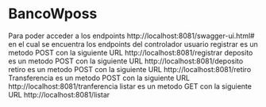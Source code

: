 # BancoWposs

Para poder acceder a los endpoints http://localhost:8081/swagger-ui.html#
en el cual se encuentra los endpoints del controlador usuario
registrar es un metodo POST con la siguiente URL http://localhost:8081/registrar 
deposito es un metodo POST con la siguiente URL http://localhost:8081/deposito
retiro es un metodo POST con la siguiente URL http://localhost:8081/retiro
Transferencia es un metodo POST con la siguiente URL http://localhost:8081/tranferencia
listar es un metodo GET con la siguiente URL http://localhost:8081/listar
